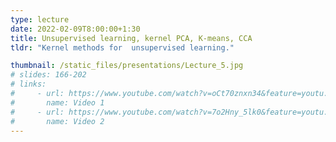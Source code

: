 ```yaml
---
type: lecture
date: 2022-02-09T8:00:00+1:30
title: Unsupervised learning, kernel PCA, K-means, CCA
tldr: "Kernel methods for  unsupervised learning."

thumbnail: /static_files/presentations/Lecture_5.jpg
# slides: 166-202
# links: 
#     - url: https://www.youtube.com/watch?v=oCt70znxn34&feature=youtu.be
#       name: Video 1
#     - url: https://www.youtube.com/watch?v=7o2Hny_5lk0&feature=youtu.be
#       name: Video 2
---
```


